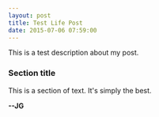 ```yaml
---
layout: post
title: Test Life Post
date: 2015-07-06 07:59:00
---
```


This is a test description about my post.

### Section title

This is a section of text. It's simply the best.

<strong>--JG</strong>
